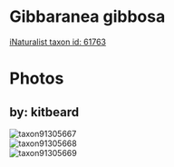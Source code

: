 
Gibbaranea gibbosa
==================
  
[iNaturalist taxon id: 61763](https://www.inaturalist.org/taxa/61763)
# Photos

## by: kitbeard
  
![taxon91305667](https://inaturalist-open-data.s3.amazonaws.com/photos/97917642/medium.jpeg)  
![taxon91305668](https://inaturalist-open-data.s3.amazonaws.com/photos/97917643/medium.jpeg)  
![taxon91305669](https://inaturalist-open-data.s3.amazonaws.com/photos/97917636/medium.jpeg)